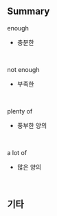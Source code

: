 ## Summary

enough
- 충분한

<br>

not enough
- 부족한

<br>

plenty of
- 풍부한 양의

<br>

a lot of
- 많은 양의

<br>

## 기타
